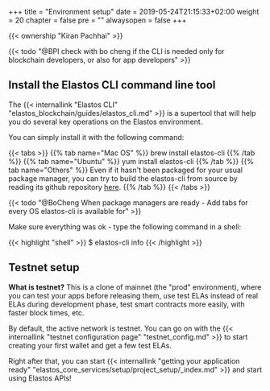 +++
title = "Environment setup"
date = 2019-05-24T21:15:33+02:00
weight = 20
chapter = false
pre = ""
alwaysopen = false
+++ 

{{< ownership "Kiran Pachhai" >}}

{{< todo "@BPI check with bo cheng if the CLI is needed only for blockchain developers, or also for app developers" >}}

## Install the Elastos CLI command line tool

The {{< internallink "Elastos CLI" "elastos_blockchain/guides/elastos_cli.md" >}} is a supertool that will help you do several key operations on the Elastos environment. 

You can simply install it with the following command:

{{< tabs >}} 
    {{% tab name="Mac OS" %}} 
    brew install elastos-cli
    {{% /tab %}} 
    {{% tab name="Ubuntu" %}} 
    yum install elastos-cli
    {{% /tab %}} 
    {{% tab name="Others" %}} 
Even if it hasn't been packaged for your usual package manager, you can try to build the elastos-cli from source by reading its github repository [here](https://github.com/elastos/Elastos.ELA.Client).
    {{% /tab %}} 
{{< /tabs >}}

{{< todo "@BoCheng When package managers are ready - Add tabs for every OS elastos-cli is available for" >}}

Make sure everything was ok - type the following command in a shell:

{{< highlight "shell" >}}
$ elastos-cli info
{{< /highlight >}}

## Testnet setup

**What is testnet?** This is a clone of mainnet (the "prod" environment), where you can test your apps before releasing them, use test ELAs instead of real ELAs during development phase, test smart contracts more easily, with faster block times, etc.

By default, the active network is testnet. You can go on with the {{< internallink "testnet configuration page" "testnet_config.md" >}} to start creating your first wallet and get a few test ELAs. 

Right after that, you can start {{< internallink "getting your application ready" "elastos_core_services/setup/project_setup/_index.md" >}} and start using Elastos APIs!
